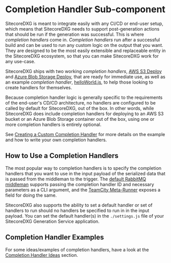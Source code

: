 # Completion Handler Sub-component

SitecoreDXG is meant to integrate easily with any CI/CD or end-user setup, which means that SitecoreDXG needs to support post-generation actions that should be run if the generation was successful. This is where _completion handlers_ come in. _Completion handlers_ run after a successful build and can be used to run any custom logic on the output that you want. They are designed to be the most easily extensible and replaceable entity in the SitecoreDXG ecosystem, so that you can make SitecoreDXG work for any use-case. 

SitecoreDXG ships with two working _completion handlers_, [AWS S3 Deploy](/getting-started/using-sitecoredxg/using-the-provided-aws-s3-deploy-completion-handler.md) and [Azure Blob Storage Deploy](/getting-started/using-sitecoredxg/using-the-provided-azure-blob-storage-deploy-completion-handler.md), that are ready for immediate use, as well as an example _completion handler_, [helloWorld.js](/how-to/creating-a-custom-completion-handler.md), to help those looking to create handlers for themselves.

Because completion handler logic is generally specific to the requirements of the end-user's CD/CD architecture, no handlers are configured to be called by default for SitecoreDXG, out of the box. In other words, while SitecoreDXG does include completion handlers for deploying to an AWS S3 bucket or an Azure Blob Storage container out of the box, using one or more completion handlers is entirely optional.

See [Creating a Custom Completion Handler](/how-to/creating-a-custom-completion-handler.md) for more details on the example and how to write your own completion handlers.

## How to Use a Completion Handlers

The most popular way to completion handlers is to specify the completion handlers that you want to use in the input payload of the serialized data that is passed from the middleman to the trigger. The [default RabbitMQ middleman](/getting-started/using-sitecoredxg/using-the-default-rabbitmq-middleman-and-trigger.md) supports passing the completion handler ID and necessary parameters as a CLI argument, and the [TeamCity Meta-Runner](/how-to/cicd/integrating-the-default-teamcity-rabbitmq-meta-runner.md) exposes a field for doing the same.

SitecoreDXG also supports the ability to set a default handler or set of handlers to run should no handlers be specified to run in in the input payload. You can set the default handler\(s\) in the `./settings.js` file of your SitecoreDXG Generation Service application.

## Completion Handler Examples

For some ideas/examples of completion handlers, have a look at the [Completion Handler Ideas](/how-to/creating-a-custom-completion-handler.md#completion-handler-ideas) section.

